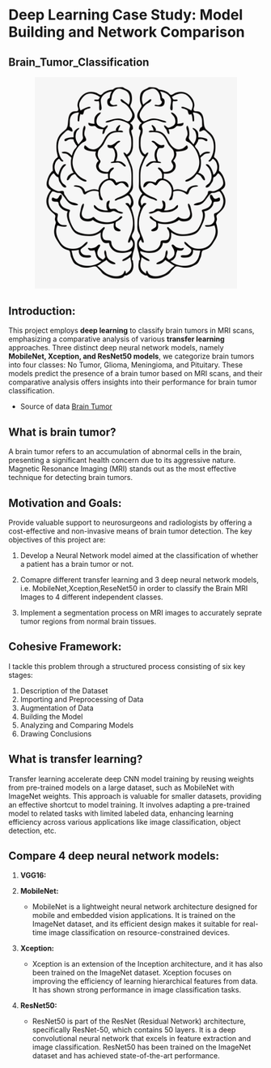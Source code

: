 # Deep Learning Case Study: Model Building and Network Comparison

## Brain_Tumor_Classification

<div align="center">
    <img width="400" src="/images/brain-outline-drawing-12.png" alt="Material Bread logo"> 
</div>

## Introduction:

This project employs **deep learning** to classify brain tumors in MRI scans, emphasizing a comparative analysis of  various **transfer learning** approaches.
Three distinct deep neural network models, namely **MobileNet, Xception, and ResNet50 models**, we categorize brain tumors into four classes: No Tumor, Glioma, Meningioma, and Pituitary.
These models predict the presence of a brain tumor based on MRI scans, and their comparative analysis offers insights into their performance for brain tumor classification.

- Source of data [Brain Tumor](https://www.kaggle.com/datasets/sartajbhuvaji/brain-tumor-classification-mri)

## What is brain tumor?

A brain tumor refers to an accumulation of abnormal cells in the brain, presenting a significant health concern due to its aggressive nature. Magnetic Resonance Imaging (MRI) stands out as the most effective technique for detecting brain tumors.

## Motivation and Goals:

Provide valuable support to neurosurgeons and radiologists by offering a cost-effective and non-invasive means of brain tumor detection. The key objectives of this project are:

1. Develop a Neural Network model aimed at the classification of whether a patient has a brain tumor or not.

2. Comapre different transfer learning and 3 deep neural network models, i.e. MobileNet,Xception,ReseNet50 in order to classify the Brain MRI Images to 4 different independent classes.

3. Implement a segmentation process on MRI images to accurately seprate tumor regions from normal brain tissues.


## Cohesive Framework:
I tackle this problem through a structured process consisting of six key stages:

1. Description of the Dataset
2. Importing and Preprocessing of Data
3. Augmentation of Data
4. Building the Model
5. Analyzing and Comparing Models
6. Drawing Conclusions

## What is transfer learning?

Transfer learning accelerate deep CNN model training by reusing weights from pre-trained models on a large dataset, such as MobileNet with ImageNet weights. This approach is valuable for smaller datasets, providing an effective shortcut to model training. It involves adapting a pre-trained model to related tasks with limited labeled data, enhancing learning efficiency across various applications like image classification, object detection, etc.


## Compare 4 deep neural network models:

1. **VGG16:**


1. **MobileNet:**
   - MobileNet is a lightweight neural network architecture designed for mobile and embedded vision applications. It is trained on the ImageNet dataset, and its efficient design makes it suitable for real-time image classification on resource-constrained devices.

2. **Xception:**
   - Xception is an extension of the Inception architecture, and it has also been trained on the ImageNet dataset. Xception focuses on improving the efficiency of learning hierarchical features from data. It has shown strong performance in image classification tasks.

3. **ResNet50:**
   - ResNet50 is part of the ResNet (Residual Network) architecture, specifically ResNet-50, which contains 50 layers. It is a deep convolutional neural network that excels in feature extraction and image classification. ResNet50 has been trained on the ImageNet dataset and has achieved state-of-the-art performance.




